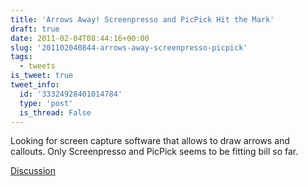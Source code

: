 ```yaml
---
title: 'Arrows Away! Screenpresso and PicPick Hit the Mark'
draft: true
date: 2011-02-04T08:44:16+00:00
slug: '201102040844-arrows-away-screenpresso-picpick'
tags:
  - tweets
is_tweet: true
tweet_info:
  id: '33324928401014784'
  type: 'post'
  is_thread: False
---
```




Looking for screen capture software that allows to draw arrows and callouts. Only Screenpresso and PicPick seems to be fitting bill so far.

[Discussion](https://x.com/sytelus/status/33324928401014784)
